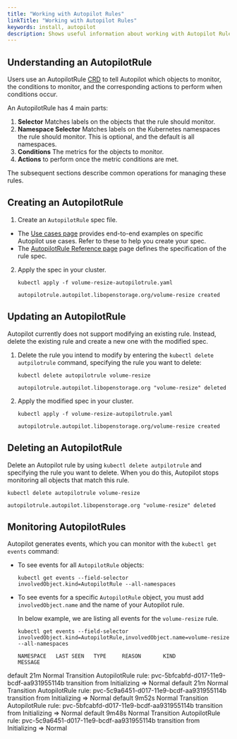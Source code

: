```yaml
---
title: "Working with Autopilot Rules"
linkTitle: "Working with Autopilot Rules"
keywords: install, autopilot
description: Shows useful information about working with Autopilot Rules
---
```


## Understanding an AutopilotRule

Users use an AutopilotRule [CRD](https://kubernetes.io/docs/concepts/extend-kubernetes/api-extension/custom-resources/) to tell Autopilot which objects to monitor, the conditions to monitor, and the corresponding actions to perform when conditions occur.

An AutopilotRule has 4 main parts:

1. **Selector** Matches labels on the objects that the rule should monitor.
2. **Namespace Selector** Matches labels on the Kubernetes namespaces the rule should monitor. This is optional, and the default is all namespaces.
3. **Conditions** The metrics for the objects to monitor.
4. **Actions** to perform once the metric conditions are met.

The subsequent sections describe common operations for managing these rules.

## Creating an AutopilotRule

1. Create an `AutopilotRule` spec file.
  * The [Use cases page](/portworx-install-with-kubernetes/autopilot/use-cases/) provides end-to-end examples on specific Autopilot use cases. Refer to these to help you create your spec.
  * The [AutopilotRule Reference page](/portworx-install-with-kubernetes/autopilot/reference) page defines the specification of the rule spec.

2. Apply the spec in your cluster.

    ```text
    kubectl apply -f volume-resize-autopilotrule.yaml
    ```
    ```output
    autopilotrule.autopilot.libopenstorage.org/volume-resize created
    ```

## Updating an AutopilotRule

Autopilot currently does not support modifying an existing rule. Instead, delete the existing rule and create a new one with the modified spec.

1. Delete the rule you intend to modify by entering the `kubectl delete autpilotrule` command, specifying the rule you want to delete:

	```text
    kubectl delete autopilotrule volume-resize
	```
	```output
	autopilotrule.autopilot.libopenstorage.org "volume-resize" deleted
	```

2. Apply the modified spec in your cluster.

	```text
    kubectl apply -f volume-resize-autopilotrule.yaml
	```
	```output
	autopilotrule.autopilot.libopenstorage.org/volume-resize created
	```

## Deleting an AutopilotRule

Delete an Autopilot rule by using `kubectl delete autpilotrule` and specifying the rule you want to delete. When you do this, Autopilot stops monitoring all objects that match this rule.

```text
kubectl delete autopilotrule volume-resize
```
```output
autopilotrule.autopilot.libopenstorage.org "volume-resize" deleted
```


## Monitoring AutopilotRules

Autopilot generates events, which you can monitor with the `kubectl get events` command:

* To see events for all `AutopilotRule` objects:
  ```text
  kubectl get events --field-selector involvedObject.kind=AutopilotRule --all-namespaces
  ```

* To see events for a specific `AutopilotRule` object, you must add `involvedObject.name` and the name of your Autopilot rule.

  In below example, we are listing all events for the `volume-resize` rule.
  ```text
  kubectl get events --field-selector involvedObject.kind=AutopilotRule,involvedObject.name=volume-resize --all-namespaces
  ```
  ```output
  NAMESPACE   LAST SEEN   TYPE     REASON       KIND            MESSAGE
default     21m         Normal   Transition   AutopilotRule   rule: pvc-5bfcabfd-d017-11e9-bcdf-aa931955114b transition from Initializing => Normal
default     21m         Normal   Transition   AutopilotRule   rule: pvc-5c9a6451-d017-11e9-bcdf-aa931955114b transition from Initializing => Normal
default     9m52s       Normal   Transition   AutopilotRule   rule: pvc-5bfcabfd-d017-11e9-bcdf-aa931955114b transition from Initializing => Normal
default     9m48s       Normal   Transition   AutopilotRule   rule: pvc-5c9a6451-d017-11e9-bcdf-aa931955114b transition from Initializing => Normal
```
